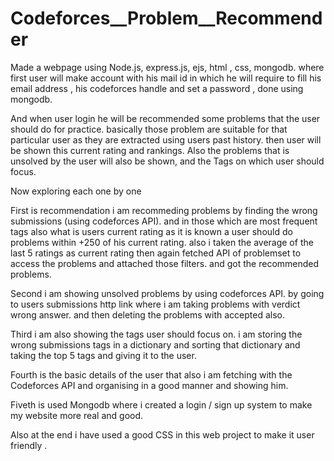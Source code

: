 # Codeforces__Problem__Recommender
Made a webpage using Node.js, express.js, ejs, html , css, mongodb. where first user will make account with his mail id in which he will require to fill his email address , his codeforces handle and set a password , done using mongodb.

And when user login he will be recommended some problems that the user should do for practice. basically those problem are suitable for that particular user as they are extracted using users past history. then user will be shown this current rating and rankings. Also the problems that is unsolved by the user will also be shown,    and the Tags on which user should focus.

Now exploring each one by one

First is recommendation i am recommeding problems by finding the wrong submissions (using codeforces API). and in those which are most frequent tags also what is users current rating as it is known a user should do problems within +250 of his current rating. also i taken the average of the last 5 ratings as current rating   then again fetched API of problemset to access the problems and attached those filters. and got the recommended problems.

Second i am showing unsolved problems by using codeforces API. by going to users submissions http link where i am taking problems with verdict wrong answer. and then deleting the problems with accepted also. 

Third i am also showing the tags user should focus on. i am storing the wrong submissions tags in a dictionary and sorting that dictionary and taking the top 5 tags and giving it to the user.

Fourth is the basic details of the user that also i am fetching with the Codeforces API and organising in a good manner and showing him. 

Fiveth is used Mongodb where i created a login / sign up system to make my website more real and good. 

Also at the end i have used a good CSS in this web project to make it user friendly  .
